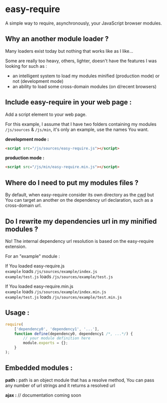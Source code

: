 easy-require
============

A simple way to require, asynchronously, your JavaScript browser modules.


Why an another module loader ?
------------------------------

Many loaders exist today but nothing that works like as I like...

Some are really too heavy, others, lighter, doesn't have the features I was looking for such as :
- an intelligent system to load my modules minified (production mode) or not (development mode)
- an ability to load some cross-domain modules (on d/recent browsers)


Include easy-require in your web page :
---------------------------------------

Add a script element to your web page.

For this example, I assume that I have two folders containing my modules `/js/sources` & `/js/min`, it's only an example, use the names You want.

<b>development mode :</b>
```HTML
<script src="/js/sources/easy-require.js"></script>
```

<b>production mode :</b>
```HTML
<script src="/js/min/easy-require.min.js"></script>
```


Where do I need to put my modules files ?
-----------------------------------------

By default, when easy-require consider its own directory as the <abbr title="current working directory">cwd</abbr> but You can target an another on the dependency url declaration, such as a cross-domain url.


Do I rewrite my dependencies url in my minified modules ?
---------------------------------------------------------

No! The internal dependency url resolution is based on the easy-require extension.

For an "example" module :

If You loaded easy-require.js<br />
`example` loads `/js/sources/example/index.js`<br />
`example/test.js` loads `/js/sources/example/test.js`

If You loaded easy-require.min.js<br />
`example` loads `/js/sources/example/index.min.js`<br />
`example/test.js` loads `/js/sources/example/test.min.js`<br />


Usage :
-------

```JavaScript
require(
    ['dependency0', 'dependency1', '...'],
    function define(dependency0, dependency1 /*, ...*/) {
        // your module definition here
        module.exports = {};
    }
);
```


Embedded modules :
------------------

<b>path :</b>
path is an object module that has a resolve method, You can pass any number of url strings and it returns a resolved url

<b>ajax :</b>
// documentation coming soon
